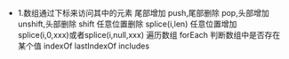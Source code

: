 - 1.数组通过下标来访问其中的元素
尾部增加 push,尾部删除 pop,头部增加 unshift,头部删除 shift
任意位置删除 splice(i,len)
任意位置增加 splice(i,0,xxx)或者splice(i,null,xxx)
遍历数组 forEach
判断数组中是否存在某个值 indexOf lastIndexOf includes